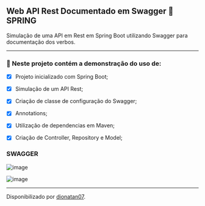 <h2>
Web API Rest Documentado em Swagger &#128172; SPRING
</h2>

<p>Simulação de uma API em Rest em Spring Boot utilizando Swagger para documentação dos verbos.

<hr>

<h3>
🛑 Neste projeto contém a demonstração do uso de:
</h3>

- [x] Projeto inicializado com Spring Boot;
- [x] Simulação de um API Rest;
- [x] Criação de classe de configuração do Swagger;
- [x] Annotations;
- [x] Utilização de dependencias em Maven;
- [x] Criação de Controller, Repository e Model;


### SWAGGER

![image](https://user-images.githubusercontent.com/103437425/201757259-5e2f2f8f-b2b5-49c3-99eb-8dc9def72b4a.png)

![image](https://user-images.githubusercontent.com/103437425/201757517-dd0f454d-d1c1-488f-9758-4f4377f5f50c.png)

------------------

Disponibilizado por [dionatan07](https://www.linkedin.com/in/dionatandeandrade/ "LinkedIn").
